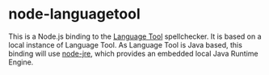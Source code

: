 # node-languagetool
This is a Node.js binding to the [Language Tool](https://languagetool.org/)
spellchecker. It is based on a local instance of Language Tool. As Language Tool
is Java based, this binding will use
[node-jre](https://github.com/schreiben/node-jre/), which provides an embedded
local Java Runtime Engine.
